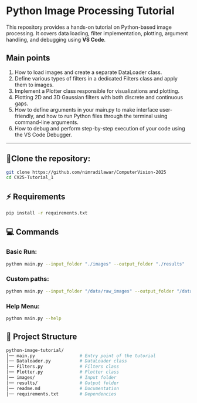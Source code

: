 # Python Image Processing Tutorial  

This repository provides a hands-on tutorial on Python-based image processing. It covers data loading, filter implementation, plotting, argument handling, and debugging using **VS Code**.  

## Main points
1. How to load images and create a separate DataLoader class.
2. Define various types of filters in a dedicated Filters class and apply them to images.
3. Implement a Plotter class responsible for visualizations and plotting.
4. Plotting 2D and 3D Gaussian filters with both discrete and continuous gaps.
5. How to define arguments in your main.py to make interface user-friendly, and how to run Python files through the terminal using command-line arguments.
6. How to debug and perform step-by-step execution of your code using the VS Code Debugger.

---

## 📍Clone the repository:  

```bash
git clone https://github.com/nimradilawar/ComputerVision-2025
cd CV25-Tutorial_1
```

## ⚡ Requirements
```bash
pip install -r requirements.txt
```

## 💻 Commands
### Basic Run:
```bash
python main.py --input_folder "./images" --output_folder "./results"
```
### Custom paths:
```bash
python main.py --input_folder "/data/raw_images" --output_folder "/data/processed_results"
```

### Help Menu:
```bash
python main.py --help
```

## 📂 Project Structure
``` bash
python-image-tutorial/
│── main.py                 # Entry point of the tutorial
│── Dataloader.py           # DataLoader class
│── Filters.py              # Filters class
│── Plotter.py              # Plotter class
│── images/                 # Input folder
│── results/                # Output folder
│── readme.md               # Documentation
│── requirements.txt        # Dependencies
```

